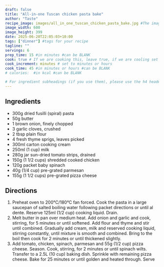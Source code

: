 ```yaml
---
draft: false
title: "All-in-one Tuscan chicken pasta bake"
author: "Taste"
recipe_image: images/all_in_one_tuscan_chicken_pasta_bake.jpg #The image for your recipe
image_width: 600
image_height: 399
date: 2025-06-20T22:05:03+10:00
tags: ["dinner"] #tags for your recipe
tagline: ""
servings: 6
prep_time: 15 #in minutes #can be BLANK
cook: true # If we are cooking this, leave true, if we are cooling set to false
cook_increment: minutes # set to minutes or hours
cook_time: 45 #in minutes or hours #can be BLANK
# calories:  #in kcal #can be BLANK

# For ingredient subheadings (if you use them), please use the h4 header.  For print view I have those elements targeted
---
```



## Ingredients

- 300g dried fusilli (spiral) pasta
- 50g butter
- 1 brown onion, finely chopped
- 3 garlic cloves, crushed
- 2 tbsp plain flour
- 4 fresh thyme sprigs, leaves picked
- 300ml carton cooking cream
- 250ml (1 cup) milk
- 280g jar sun-dried tomato strips, drained
- 150g (1 1/2 cups) shredded cooked chicken
- 120g packet baby spinach
- 40g (1/4 cup) pre-grated parmesan
- 155g (1 1/2 cups) pre-grated pizza cheese

## Directions

1. Preheat oven to 200°C/180°C fan forced. Cook the pasta in a large saucepan of salted boiling water following packet directions or until al dente. Reserve 125ml (1/2 cup) cooking liquid. Drain.
2. Melt butter in pan over medium heat. Add onion and garlic and cook, stirring, for 5 minutes or until softened. Add flour and thyme and stir until combined. Gradually add cream, milk and reserved cooking liquid, stirring constantly, until mixture is smooth and combined. Bring to the boil then cook for 2 minutes or until thickened slightly.
3. Add tomato, chicken, spinach, parmesan and 55g (1/2 cup) pizza cheese. Season. Cook, stirring, for 2 minutes or until spinach wilts. Transfer to a 2.5L (10 cup) baking dish. Sprinkle with remaining pizza cheese. Bake for 25 minutes or until golden and heated through. Serve